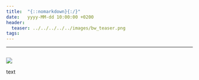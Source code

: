 ```yaml
---
title:  "{::nomarkdown}{:/}"
date:   yyyy-MM-dd 10:00:00 +0200
header:
  teaser: ../../../../../images/bw_teaser.png
tags:
---
```

****

<figure>
  <img src="../../../../../images/bw.jpg" alt="">
  <figcaption></figcaption>
</figure>

![](../../../../../images/title.jpg)

text